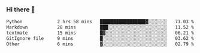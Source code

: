 ### Hi there 👋

<!--START_SECTION:waka-->

```txt
Python             2 hrs 58 mins   █████████████████▓░░░░░░░   71.03 %
Markdown           28 mins         ███░░░░░░░░░░░░░░░░░░░░░░   11.52 %
textmate           15 mins         █▓░░░░░░░░░░░░░░░░░░░░░░░   06.21 %
GitIgnore file     9 mins          █░░░░░░░░░░░░░░░░░░░░░░░░   03.62 %
Other              6 mins          ▓░░░░░░░░░░░░░░░░░░░░░░░░   02.79 %
```

<!--END_SECTION:waka-->

<!--
**Jonas-VanHaeken/Jonas-VanHaeken** is a ✨ _special_ ✨ repository because its `README.md` (this file) appears on your GitHub profile.

Here are some ideas to get you started:

- 🔭 I’m currently working on ...
- 🌱 I’m currently learning ...
- 👯 I’m looking to collaborate on ...
- 🤔 I’m looking for help with ...
- 💬 Ask me about ...
- 📫 How to reach me: ...
- 😄 Pronouns: ...
- ⚡ Fun fact: ...
-->
